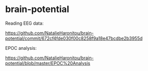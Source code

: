 # brain-potential

Reading EEG data: 

https://github.com/NatalieHaronitou/brain-potential/commit/672cf4fde030f00c8258f9a18e47bcdbe2b3955d



EPOC analysis:

https://github.com/NatalieHaronitou/brain-potential/blob/master/EPOC%20Analysis


